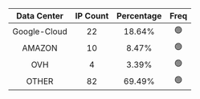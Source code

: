 | Data Center | IP Count | Percentage | Freq |
|:------------:|:--------:|:-----------:|:-----:|
| Google-Cloud | 22 | 18.64% | 🟢 |
| AMAZON | 10 | 8.47% | 🟢 |
| OVH | 4 | 3.39% | 🟢 |
| OTHER | 82 | 69.49% | 🟢 |